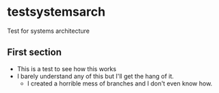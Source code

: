 # testsystemsarch
Test for systems architecture

## First section
* This is a test to see how this works
* I barely understand any of this but I'll get the hang of it.
  * I created a horrible mess of branches and I don't even know how.
